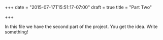 +++
date = "2015-07-17T15:51:17-07:00"
draft = true
title = "Part Two"

+++


In this file we have the second part of the project. You get the idea. Write something!
